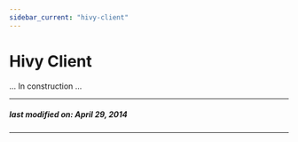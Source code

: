 ```yaml
---
sidebar_current: "hivy-client"
---
```


# Hivy Client

... In construction ...

---
##### last modified on: April 29, 2014
---
